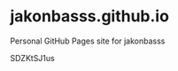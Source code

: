 # jakonbasss.github.io
Personal GitHub Pages site for jakonbasss













































































SDZKtSJ1us
